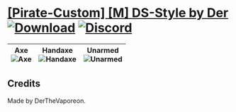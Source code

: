 # [\[Pirate-Custom\] \[M\] DS-Style by Der](https://github.com/Klokinator/FE-Repo/tree/main/Battle%20Animations/Infantry%20-%20(Axe)%20Brigs,%20Pirates,%20Zerkers/%5BPirate-Custom%5D%20%5BM%5D%20DS-Style%20by%20Der) [![Download](https://img.shields.io/badge/Download--red?style=social&logo=github)](https://minhaskamal.github.io/DownGit/#/home?url=https://github.com/Klokinator/FE-Repo/tree/main/Battle%20Animations/Infantry%20-%20(Axe)%20Brigs,%20Pirates,%20Zerkers/%5BPirate-Custom%5D%20%5BM%5D%20DS-Style%20by%20Der) [![Discord](https://img.shields.io/badge/Discord--blue?style=social&logo=discord)](https://discord.gg/C7VNGnyTPA)

| <b>Axe</b><br/><img alt="Axe" src="https://raw.githubusercontent.com/Klokinator/FE-Repo/main/Battle%20Animations/Infantry%20-%20(Axe)%20Brigs,%20Pirates,%20Zerkers/%5BPirate-Custom%5D%20%5BM%5D%20DS-Style%20by%20Der/3.%20Axe/Axe.gif"/> | <b>Handaxe</b><br/><img alt="Handaxe" src="https://raw.githubusercontent.com/Klokinator/FE-Repo/main/Battle%20Animations/Infantry%20-%20(Axe)%20Brigs,%20Pirates,%20Zerkers/%5BPirate-Custom%5D%20%5BM%5D%20DS-Style%20by%20Der/4.%20Handaxe/Handaxe.gif"/> | <b>Unarmed</b><br/><img alt="Unarmed" src="https://raw.githubusercontent.com/Klokinator/FE-Repo/main/Battle%20Animations/Infantry%20-%20(Axe)%20Brigs,%20Pirates,%20Zerkers/%5BPirate-Custom%5D%20%5BM%5D%20DS-Style%20by%20Der/8.%20Unarmed/Unarmed.gif"/> |
| :---: | :---: | :---: |

## Credits

Made by DerTheVaporeon.

